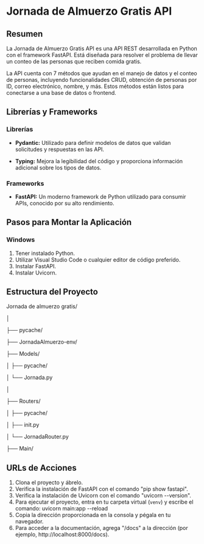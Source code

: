 # Jornada de Almuerzo Gratis API

## Resumen

La Jornada de Almuerzo Gratis API es una API REST desarrollada en Python con el framework FastAPI. Está diseñada para resolver el problema de llevar un conteo de las personas que reciben comida gratis.

La API cuenta con 7 métodos que ayudan en el manejo de datos y el conteo de personas, incluyendo funcionalidades CRUD, obtención de personas por ID, correo electrónico, nombre, y más. Estos métodos están listos para conectarse a una base de datos o frontend.

## Librerías y Frameworks

### Librerías

- **Pydantic:** Utilizado para definir modelos de datos que validan solicitudes y respuestas en las API.

- **Typing:** Mejora la legibilidad del código y proporciona información adicional sobre los tipos de datos.

### Frameworks

- **FastAPI:** Un moderno framework de Python utilizado para consumir APIs, conocido por su alto rendimiento.

## Pasos para Montar la Aplicación

### Windows

1. Tener instalado Python.
2. Utilizar Visual Studio Code o cualquier editor de código preferido.
3. Instalar FastAPI.
4. Instalar Uvicorn.

## Estructura del Proyecto

Jornada de almuerzo gratis/

│

├── pycache/

├── JornadaAlmuerzo-env/

├── Models/

│ ├── pycache/

│ └── Jornada.py

│

├── Routers/

│ ├── pycache/

│ ├── init.py

│ └── JornadaRouter.py

├── Main/

## URLs de Acciones

1. Clona el proyecto y ábrelo.
2. Verifica la instalación de FastAPI con el comando "pip show fastapi".
3. Verifica la instalación de Uvicorn con el comando "uvicorn --version".
4. Para ejecutar el proyecto, entra en tu carpeta virtual (`venv`) y escribe el comando: uvicorn main:app --reload
5. Copia la dirección proporcionada en la consola y pégala en tu navegador.
6. Para acceder a la documentación, agrega "/docs" a la dirección (por ejemplo, http://localhost:8000/docs).
